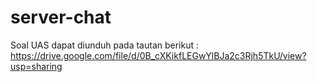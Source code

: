 # server-chat

Soal UAS dapat diunduh pada tautan berikut : https://drive.google.com/file/d/0B_cXKikfLEGwYlBJa2c3Rjh5TkU/view?usp=sharing
